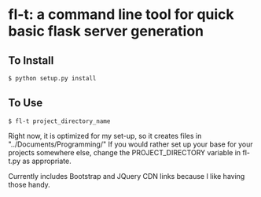fl-t: a command line tool for quick basic flask server generation
=================================================================

To Install
----------

```python
$ python setup.py install
```

To Use
------

```
$ fl-t project_directory_name
```

Right now, it is optimized for my set-up, so it creates files in "../Documents/Programming/"
If you would rather set up your base for your projects somewhere else, change the PROJECT_DIRECTORY
variable in fl-t.py as appropriate. 

Currently includes Bootstrap and JQuery CDN links because I like having those handy. 
